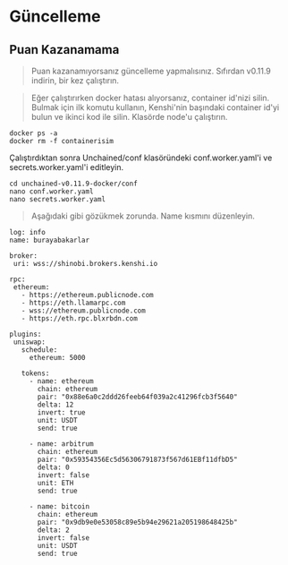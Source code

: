
# Güncelleme
## Puan Kazanamama
> Puan kazanamıyorsanız güncelleme yapmalısınız. Sıfırdan v0.11.9 indirin, bir kez çalıştırın.

>  Eğer çalıştırırken docker hatası alıyorsanız, container id'nizi silin. Bulmak için ilk komutu kullanın, Kenshi'nin başındaki container id'yi bulun ve ikinci kod ile silin. Klasörde node'u çalıştırın.

    docker ps -a
    docker rm -f containerisim 
 
Çalıştırdıktan sonra Unchained/conf klasöründeki conf.worker.yaml'i ve secrets.worker.yaml'i editleyin.

    cd unchained-v0.11.9-docker/conf
    nano conf.worker.yaml
    nano secrets.worker.yaml


> Aşağıdaki gibi gözükmek zorunda. Name kısmını düzenleyin.
 ```console
log: info
name: burayabakarlar

broker:
  uri: wss://shinobi.brokers.kenshi.io

rpc:
  ethereum: 
    - https://ethereum.publicnode.com
    - https://eth.llamarpc.com
    - wss://ethereum.publicnode.com
    - https://eth.rpc.blxrbdn.com

plugins:
  uniswap:
    schedule:
      ethereum: 5000

    tokens:
      - name: ethereum
        chain: ethereum
        pair: "0x88e6a0c2ddd26feeb64f039a2c41296fcb3f5640"
        delta: 12
        invert: true
        unit: USDT
        send: true

      - name: arbitrum
        chain: ethereum
        pair: "0x59354356Ec5d56306791873f567d61EBf11dfbD5"
        delta: 0
        invert: false
        unit: ETH
        send: true

      - name: bitcoin
        chain: ethereum
        pair: "0x9db9e0e53058c89e5b94e29621a205198648425b"
        delta: 2
        invert: false
        unit: USDT
        send: true

